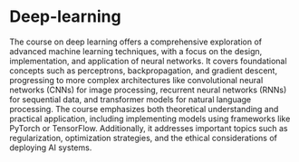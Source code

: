 # Deep-learning

The course on deep learning offers a comprehensive exploration of advanced machine learning techniques, with a focus on the design, implementation, and application of neural networks. It covers foundational concepts such as perceptrons, backpropagation, and gradient descent, progressing to more complex architectures like convolutional neural networks (CNNs) for image processing, recurrent neural networks (RNNs) for sequential data, and transformer models for natural language processing. The course emphasizes both theoretical understanding and practical application, including implementing models using frameworks like PyTorch or TensorFlow. Additionally, it addresses important topics such as regularization, optimization strategies, and the ethical considerations of deploying AI systems.
